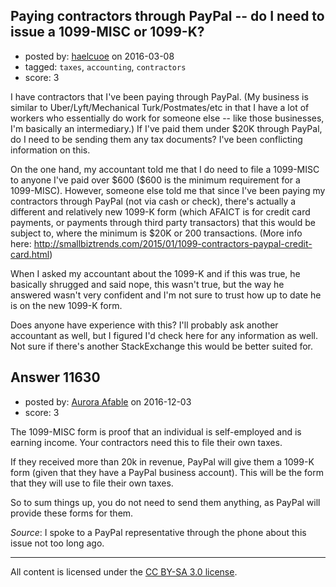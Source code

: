 ## Paying contractors through PayPal -- do I need to issue a 1099-MISC or 1099-K?

- posted by: [haelcuoe](https://stackexchange.com/users/1219972/haelcuoe) on 2016-03-08
- tagged: `taxes`, `accounting`, `contractors`
- score: 3

<p>I have contractors that I've been paying through PayPal. (My business is similar to Uber/Lyft/Mechanical Turk/Postmates/etc in that I have a lot of workers who essentially do work for someone else -- like those businesses, I'm basically an intermediary.) If I've paid them under $20K through PayPal, do I need to be sending them any tax documents? I've been conflicting information on this.</p>

<p>On the one hand, my accountant told me that I do need to file a 1099-MISC to anyone I've paid over $600 ($600 is the minimum requirement for a 1099-MISC). However, someone else told me that since I've been paying my contractors through PayPal (not via cash or check), there's actually a different and relatively new 1099-K form (which AFAICT is for credit card payments, or payments through third party transactors) that this would be subject to, where the minimum is $20K or 200 transactions. (More info here: <a href="http://smallbiztrends.com/2015/01/1099-contractors-paypal-credit-card.html" rel="nofollow">http://smallbiztrends.com/2015/01/1099-contractors-paypal-credit-card.html</a>)</p>

<p>When I asked my accountant about the 1099-K and if this was true, he basically shrugged and said nope, this wasn't true, but the way he answered wasn't very confident and I'm not sure to trust how up to date he is on the new 1099-K form.</p>

<p>Does anyone have experience with this? I'll probably ask another accountant as well, but I figured I'd check here for any information as well. Not sure if there's another StackExchange this would be better suited for.</p>



## Answer 11630

- posted by: [Aurora Afable](https://stackexchange.com/users/5912654/aurora-afable) on 2016-12-03
- score: 3

<p>The 1099-MISC form is proof that an individual is self-employed and is earning income. Your contractors need this to file their own taxes.</p>

<p>If they received more than 20k in revenue, PayPal will give them a 1099-K form (given that they have a PayPal business account). This will be the form that they will use to file their own taxes.</p>

<p>So to sum things up, you do not need to send them anything, as PayPal will provide these forms for them. </p>

<p><em>Source</em>: 
I spoke to a PayPal representative through the phone about this issue not too long ago. </p>




---

All content is licensed under the [CC BY-SA 3.0 license](https://creativecommons.org/licenses/by-sa/3.0/).
